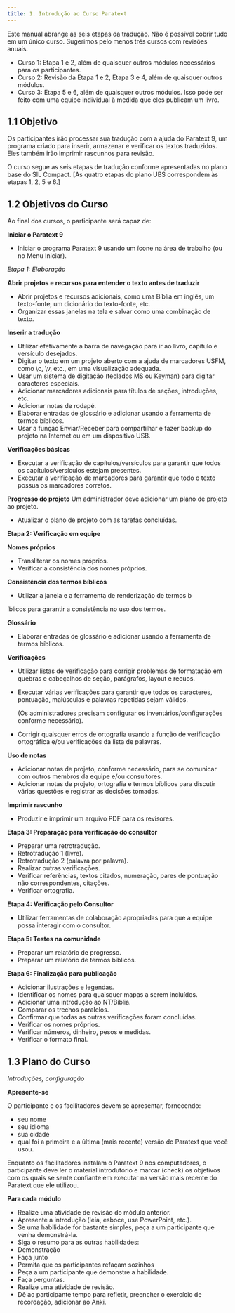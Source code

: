 ```yaml
---
title: 1. Introdução ao Curso Paratext
---
```


Este manual abrange as seis etapas da tradução. Não é possível cobrir tudo em um único curso. Sugerimos pelo menos três cursos com revisões anuais.

- Curso 1: Etapa 1 e 2, além de quaisquer outros módulos necessários para os participantes.
- Curso 2: Revisão da Etapa 1 e 2, Etapa 3 e 4, além de quaisquer outros módulos.
- Curso 3: Etapa 5 e 6, além de quaisquer outros módulos. Isso pode ser feito com uma equipe individual à medida que eles publicam um livro.

## 1.1 Objetivo

Os participantes irão processar sua tradução com a ajuda do Paratext 9, um programa criado para inserir, armazenar e verificar os textos traduzidos. Eles também irão imprimir rascunhos para revisão.

O curso segue as seis etapas de tradução conforme apresentadas no plano base do SIL Compact. [As quatro etapas do plano UBS correspondem às etapas 1, 2, 5 e 6.]

## 1.2 Objetivos do Curso

Ao final dos cursos, o participante será capaz de:

**Iniciar o Paratext 9**

-   Iniciar o programa Paratext 9 usando um ícone na área de trabalho (ou no Menu Iniciar).

*Etapa 1: Elaboração*

**Abrir projetos e recursos para entender o texto antes de traduzir**

-   Abrir projetos e recursos adicionais, como uma Bíblia em inglês, um texto-fonte, um dicionário do texto-fonte, etc.
-   Organizar essas janelas na tela e salvar como uma combinação de texto.

**Inserir a tradução**
-   Utilizar efetivamente a barra de navegação para ir ao livro, capítulo e versículo desejados.
-   Digitar o texto em um projeto aberto com a ajuda de marcadores USFM, como \\c, \\v, etc., em uma visualização adequada.
-   Usar um sistema de digitação (teclados MS ou Keyman) para digitar caracteres especiais.
-   Adicionar marcadores adicionais para títulos de seções, introduções, etc.
-   Adicionar notas de rodapé.
-   Elaborar entradas de glossário e adicionar usando a ferramenta de termos bíblicos.
-   Usar a função Enviar/Receber para compartilhar e fazer backup do projeto na Internet ou em um dispositivo USB.

**Verificações básicas**

-   Executar a verificação de capítulos/versículos para garantir que todos os capítulos/versículos estejam presentes.
-   Executar a verificação de marcadores para garantir que todo o texto possua os marcadores corretos.

**Progresso do projeto** Um administrador deve adicionar um plano de projeto ao projeto.

-   Atualizar o plano de projeto com as tarefas concluídas.

**Etapa 2: Verificação em equipe**

**Nomes próprios**

-   Transliterar os nomes próprios.
-   Verificar a consistência dos nomes próprios.

**Consistência dos termos bíblicos**

-   Utilizar a janela e a ferramenta de renderização de termos b

íblicos para garantir a consistência no uso dos termos.

**Glossário**

-   Elaborar entradas de glossário e adicionar usando a ferramenta de termos bíblicos.

**Verificações**

-   Utilizar listas de verificação para corrigir problemas de formatação em quebras e cabeçalhos de seção, parágrafos, layout e recuos.
-   Executar várias verificações para garantir que todos os caracteres, pontuação, maiúsculas e palavras repetidas sejam válidos.

    (Os administradores precisam configurar os inventários/configurações conforme necessário).

-   Corrigir quaisquer erros de ortografia usando a função de verificação ortográfica e/ou verificações da lista de palavras.

**Uso de notas**

-   Adicionar notas de projeto, conforme necessário, para se comunicar com outros membros da equipe e/ou consultores.
-   Adicionar notas de projeto, ortografia e termos bíblicos para discutir várias questões e registrar as decisões tomadas.

**Imprimir rascunho**

-   Produzir e imprimir um arquivo PDF para os revisores.

**Etapa 3: Preparação para verificação do consultor**

-   Preparar uma retrotradução.
-   Retrotradução 1 (livre).
-   Retrotradução 2 (palavra por palavra).
-   Realizar outras verificações.
-   Verificar referências, textos citados, numeração, pares de pontuação não correspondentes, citações.
-   Verificar ortografia.

**Etapa 4: Verificação pelo Consultor**

-   Utilizar ferramentas de colaboração apropriadas para que a equipe possa interagir com o consultor.

**Etapa 5: Testes na comunidade**

-   Preparar um relatório de progresso.
-   Preparar um relatório de termos bíblicos.

**Etapa 6: Finalização para publicação**

-   Adicionar ilustrações e legendas.
-   Identificar os nomes para quaisquer mapas a serem incluídos.
-   Adicionar uma introdução ao NT/Bíblia.
-   Comparar os trechos paralelos.
-   Confirmar que todas as outras verificações foram concluídas.
-   Verificar os nomes próprios.
-   Verificar números, dinheiro, pesos e medidas.
-   Verificar o formato final.

## 1.3 Plano do Curso

*Introduções, configuração*

**Apresente-se**

O participante e os facilitadores devem se apresentar, fornecendo:

-   seu nome
-   seu idioma
-   sua cidade
-   qual foi a primeira e a última (mais recente) versão do Paratext que você usou.

Enquanto os facilitadores instalam o Paratext 9 nos computadores, o participante deve ler o material introdutório e marcar (check) os objetivos com os quais se sente confiante em executar na versão mais recente do Paratext que ele utilizou.

**Para cada módulo**

-   Realize uma atividade de revisão do módulo anterior.
-   Apresente a introdução (leia, esboce, use PowerPoint, etc.).
-   Se uma habilidade for bastante simples, peça a um participante que venha demonstrá-la.
-   Siga o resumo para as outras habilidades:
-   Demonstração
-   Faça junto
-   Permita que os participantes refaçam sozinhos
-   Peça a um participante que demonstre a habilidade.
-   Faça perguntas.
-   Realize uma atividade de revisão.
-   Dê ao participante tempo para refletir, preencher o exercício de recordação, adicionar ao Anki.